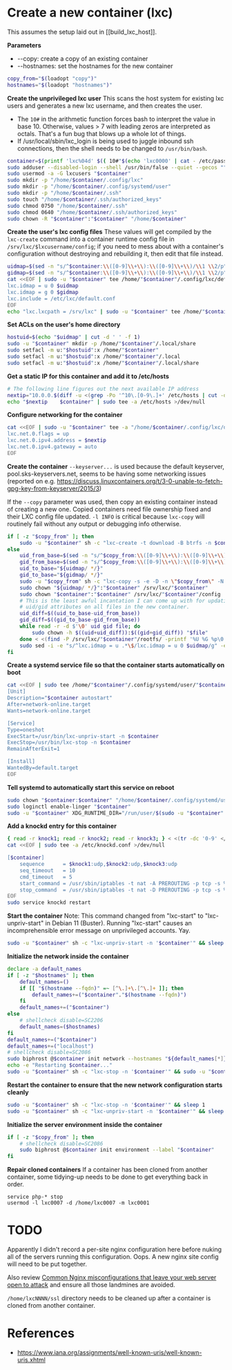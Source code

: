 # Create a new container (lxc)

This assumes the setup laid out in [[build_lxc_host]].

**Parameters**
* --copy: create a copy of an existing container
* --hostnames: set the hostnames for the new container
```bash
copy_from="$(loadopt "copy")"
hostnames="$(loadopt "hostnames")"
```

**Create the unprivileged lxc user**
This scans the host system for existing lxc users and generates a new lxc username, and then creates the user.
* The `10#` in the arithmetic function forces bash to interpret the value in base 10. Otherwise, values > 7 with leading zeros are interpreted as octals. That's a fun bug that blows up a whole lot of things.
* If /usr/local/sbin/lxc_login is being used to juggle inbound ssh connections, then the shell needs to be changed to `/usr/bin/bash`.
```bash
container=$(printf 'lxc%04d' $(( 10#"$(echo 'lxc0000' | cat - /etc/passwd | grep -Po '(?<=^lxc)[0-9]+' | sort -r | head -n 1)" + 1)))
sudo adduser --disabled-login --shell /usr/bin/false --quiet --gecos "" "$container"
sudo usermod -a -G lxcusers "$container"
sudo mkdir -p "/home/$container/.config/lxc"
sudo mkdir -p "/home/$container/.config/systemd/user"
sudo mkdir -p "/home/$container/.ssh"
sudo touch "/home/$container/.ssh/authorized_keys"
sudo chmod 0750 "/home/$container/.ssh"
sudo chmod 0640 "/home/$container/.ssh/authorized_keys"
sudo chown -R "$container":"$container" "/home/$container"
```

**Create the user's lxc config files**
These values will get compiled by the `lxc-create` command into a container runtime config file in `/srv/lxc/$lxcusername/config`; if you need to mess about with a container's configuration without destroying and rebuilding it, then edit that file instead.
```bash
uidmap=$(sed -n "s/^$container:\\([0-9]\\+\\):\\([0-9]\\+\\)/\\1 \\2/p" /etc/subuid)
gidmap=$(sed -n "s/^$container:\\([0-9]\\+\\):\\([0-9]\\+\\)/\\1 \\2/p" /etc/subgid)
cat <<EOF | sudo -u "$container" tee /home/"$container"/.config/lxc/default.conf >/dev/null
lxc.idmap = u 0 $uidmap
lxc.idmap = g 0 $gidmap
lxc.include = /etc/lxc/default.conf
EOF
echo "lxc.lxcpath = /srv/lxc" | sudo -u "$container" tee /home/"$container"/.config/lxc/lxc.conf >/dev/null
```

**Set ACLs on the user's home directory**
```bash
hostuid=$(echo "$uidmap" | cut -d ' ' -f 1)
sudo -u "$container" mkdir -p /home/"$container"/.local/share
sudo setfacl -m u:"$hostuid":x /home/"$container"
sudo setfacl -m u:"$hostuid":x /home/"$container"/.local
sudo setfacl -m u:"$hostuid":x /home/"$container"/.local/share
```

**Get a static IP for this container and add it to /etc/hosts**
```bash
# The following line figures out the next available IP address
nextip="10.0.0.$(diff -u <(grep -Po '^10\.[0-9\.]+' /etc/hosts | cut -d '.' -f 4 | sort -n) <(seq 2 254) | grep -Po '(?<=^\+)[0-9]+$' | head -n 1)"
echo "$nextip    $container" | sudo tee -a /etc/hosts >/dev/null
```

**Configure networking for the container**
```bash
cat <<EOF | sudo -u "$container" tee -a "/home/$container/.config/lxc/default.conf" >/dev/null
lxc.net.0.flags = up
lxc.net.0.ipv4.address = $nextip
lxc.net.0.ipv4.gateway = auto
EOF
```

**Create the container**
`--keyserver...` is used because the default keyserver, pool.sks-keyservers.net, seems to be having some networking issues (reported on e.g. https://discuss.linuxcontainers.org/t/3-0-unable-to-fetch-gpg-key-from-keyserver/2015/3)

If the `--copy` parameter was used, then copy an existing container instead of creating a new one. Copied containers need file ownership fixed and their LXC config file updated. `-l INFO` is critical because `lxc-copy` will routinely fail without any output or debugging info otherwise.
```bash
if [ -z "$copy_from" ]; then
    sudo -u "$container" sh -c "lxc-create -t download -B btrfs -n $container -- -d debian -r bullseye -a amd64 --keyserver keyserver.ubuntu.com" && sleep 1
else
    uid_from_base=$(sed -n "s/^$copy_from:\\([0-9]\\+\\):\\([0-9]\\+\\)/\\1/p" /etc/subuid)
    gid_from_base=$(sed -n "s/^$copy_from:\\([0-9]\\+\\):\\([0-9]\\+\\)/\\1/p" /etc/subgid)
    uid_to_base="${uidmap/ */}"
    gid_to_base="${gidmap/ */}"
    sudo -u "$copy_from" sh -c "lxc-copy -s -e -D -n \"$copy_from\" -N \"$container\" --allowrunning -l INFO" && sleep 1
    sudo chown "${uidmap/ */}":"$container" /srv/lxc/"$container"
    sudo chown "$container":"$container" /srv/lxc/"$container"/config
    # This is the least awful incantation I can come up with for updating the
    # uid/gid attributes on all files in the new container.
    uid_diff=$((uid_to_base-uid_from_base))
    gid_diff=$((gid_to_base-gid_from_base))
    while read -r -d $'\0' uid gid file; do
        sudo chown -h $((uid+uid_diff)):$((gid+gid_diff)) "$file"
    done < <(find -P /srv/lxc/"$container"/rootfs/ -printf '%U %G %p\0')
    sudo sed -i -e "s/^lxc.idmap = u .*\$/lxc.idmap = u 0 $uidmap/g" -e "s/^lxc.idmap = g .*\$/lxc.idmap = g 0 $gidmap/g" -e "s/^lxc.net.0.ipv4.address = .*\$/lxc.net.0.ipv4.address = $nextip/g" /srv/lxc/"$container"/config
fi
```

**Create a systemd service file so that the container starts automatically on boot**
```bash
cat <<EOF | sudo tee /home/"$container"/.config/systemd/user/"$container"-autostart.service >/dev/null
[Unit]
Description="$container autostart"
After=network-online.target
Wants=network-online.target

[Service]
Type=oneshot
ExecStart=/usr/bin/lxc-unpriv-start -n $container
ExecStop=/usr/bin/lxc-stop -n $container
RemainAfterExit=1

[Install]
WantedBy=default.target
EOF
```

**Tell systemd to automatically start this service on reboot**
```bash
sudo chown "$container:$container" "/home/$container/.config/systemd/user/$container-autostart.service"
sudo loginctl enable-linger "$container"
sudo -u "$container" XDG_RUNTIME_DIR="/run/user/$(sudo -u "$container" sh -c 'id -u')" sh -c "systemctl --user enable $container-autostart"
```

**Add a knockd entry for this container**
```bash
{ read -r knock1; read -r knock2; read -r knock3; } < <(tr -dc '0-9' </dev/urandom | head -c 1000 | grep -o '[2-8][0-9][0-9][0-9]' | head -n 3)
cat <<EOF | sudo tee -a /etc/knockd.conf >/dev/null

[$container]
    sequence      = $knock1:udp,$knock2:udp,$knock3:udp
    seq_timeout   = 10
    cmd_timeout   = 5
    start_command = /usr/sbin/iptables -t nat -A PREROUTING -p tcp -s %IP% --dport 22 -j DNAT --to-destination $nextip:22
    stop_command  = /usr/sbin/iptables -t nat -D PREROUTING -p tcp -s %IP% --dport 22 -j DNAT --to-destination $nextip:22
EOF
sudo service knockd restart
```

**Start the container**
Note: This command changed from "lxc-start" to "lxc-unpriv-start" in Debian 11 (Buster). Running "lxc-start" causes an incomprehensible error message on unprivileged accounts. Yay.
```bash
sudo -u "$container" sh -c "lxc-unpriv-start -n '$container'" && sleep 1
```

**Initialize the network inside the container**
```bash
declare -a default_names
if [ -z "$hostnames" ]; then
    default_names=()
    if [[ "$(hostname --fqdn)" =~ [^\.]+\.[^\.]+ ]]; then
        default_names+=("$container"."$(hostname --fqdn)")
    fi
    default_names+=("$container")
else
    # shellcheck disable=SC2206
    default_names=($hostnames)
fi
default_names+=("$container")
default_names+=("localhost")
# shellcheck disable=SC2086
sudo biphrost @$container init network --hostnames "${default_names[*]}"
echo -e "Restarting $container..."
sudo -u "$container" sh -c "lxc-stop -n '$container'" && sudo -u "$container" sh -c "lxc-unpriv-start -n '$container'" && echo " done."
```

**Restart the container to ensure that the new network configuration starts cleanly**
```bash
sudo -u "$container" sh -c "lxc-stop -n '$container'" && sleep 1
sudo -u "$container" sh -c "lxc-unpriv-start -n '$container'" && sleep 1
```

**Initialize the server environment inside the container**
```bash
if [ -z "$copy_from" ]; then
    # shellcheck disable=SC2086
    sudo biphrost @$container init environment --label "$container"
fi
```

**Repair cloned containers**
If a container has been cloned from another container, some tidying-up needs to be done to get everything back in order.
```todo
service php-* stop
usermod -l lxc0007 -d /home/lxc0007 -m lxc0001
```

# TODO

Apparently I didn't record a per-site nginx configuration here before nuking all of the servers running this configuration. Oops. A new nginx site config will need to be put together.

Also review [Common Nginx misconfigurations that leave your web server open to attack](https://news.ycombinator.com/item?id=26259955) and ensure all those landmines are avoided.

`/home/lxcNNNN/ssl` directory needs to be cleaned up after a container is cloned from another container.


# References

* https://www.iana.org/assignments/well-known-uris/well-known-uris.xhtml
